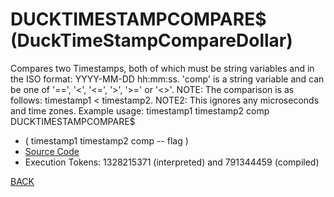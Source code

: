 # DUCKTIMESTAMPCOMPARE$ &emsp; (DuckTimeStampCompareDollar)
Compares two Timestamps, both of which must be string variables and in the ISO format: YYYY-MM-DD hh:mm:ss. 'comp' is a string variable and can be one of '==', '<', '<=', '>', '>=' or '<>'. NOTE: The comparison is as follows: timestamp1 < timestamp2. NOTE2: This ignores any microseconds and time zones. Example usage: timestamp1 timestamp2 comp DUCKTIMESTAMPCOMPARE$
* ( timestamp1 timestamp2 comp -- flag )
* [Source Code](../words/duckdb/DuckTimeStampCompareDollar.cs)
* Execution Tokens: 1328215371 (interpreted) and 791344459 (compiled)


[BACK](builtins.md#DuckTimeStampCompareDollar)
